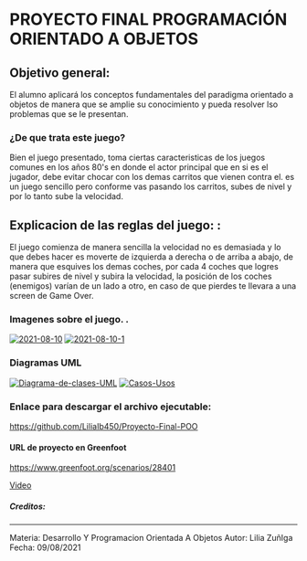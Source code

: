 # PROYECTO FINAL PROGRAMACIÓN ORIENTADO A OBJETOS 

## Objetivo general: 
El alumno aplicará los conceptos fundamentales del paradigma orientado a objetos de manera que se amplie su conocimiento y pueda resolver lso problemas que se le presentan. 

###  ¿De que trata este juego? 
Bien el juego presentado, toma ciertas caracteristicas de los juegos comunes en los años 80's en donde el actor principal que en si es el jugador, debe evitar chocar con los demas carritos que vienen contra el. es un juego sencillo pero conforme vas pasando los carritos, subes de nivel y por lo tanto sube la velocidad. 

##  Explicacion de las reglas del juego: : 
El juego comienza de manera sencilla la velocidad no es demasiada y lo que debes hacer es moverte de izquierda a derecha o de arriba a abajo, de manera que esquives los demas coches, por cada 4 coches que logres pasar subires de nivel y subira la velocidad, la posición de los coches (enemigos) varían de un lado a otro, en caso de que pierdes te llevara a una screen de Game Over.

###  Imagenes sobre el juego. .
<a href='https://postimg.cc/JDZbcJkB' target='_blank'><img src='https://i.postimg.cc/JDZbcJkB/2021-08-10.png' border='0' alt='2021-08-10'/></a>
<a href='https://postimg.cc/xkWvzgc2' target='_blank'><img src='https://i.postimg.cc/xkWvzgc2/2021-08-10-1.png' border='0' alt='2021-08-10-1'/></a>

### Diagramas UML 
<a href='https://postimg.cc/wt86SsrV' target='_blank'><img src='https://i.postimg.cc/wt86SsrV/Diagrama-de-clases-UML.png' border='0' alt='Diagrama-de-clases-UML'/></a>
<a href='https://postimg.cc/hXny6Drm' target='_blank'><img src='https://i.postimg.cc/hXny6Drm/Casos-Usos.png' border='0' alt='Casos-Usos'/></a>

### Enlace para descargar el archivo ejecutable:
https://github.com/LiliaIb450/Proyecto-Final-POO


#### URL de proyecto en Greenfoot 
https://www.greenfoot.org/scenarios/28401

[Video ](https://youtu.be/KCKs66zn4aU "Video ")

##### Creditos: 

------------

Materia: Desarrollo Y Programacion Orientada A Objetos
Autor: Lilia  ZuñIga 
Fecha: 09/08/2021

